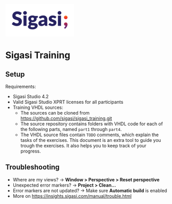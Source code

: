 ![](sigasi__logo.png)

# Sigasi Training

## Setup

Requirements:

* Sigasi Studio 4.2
* Valid Sigasi Studio XPRT licenses for all participants
* Training VHDL sources:
  * The sources can be cloned from https://github.com/sigasi/sigasi_training.git
  * The source repository contains folders with VHDL code for each of the following parts, named `part1` through `part4`.
  * The VHDL source files contain `TODO` comments, which explain the tasks of the exercises. This document is an extra tool to guide you trough the exercises. It also helps you to keep track of your progress.


## Troubleshooting

* Where are my views? → **Window > Perspective > Reset perspective**
* Unexpected error markers? → **Project > Clean...**
* Error markers are not updated? → Make sure **Automatic build** is enabled
* More on <https://insights.sigasi.com/manual/trouble.html>

